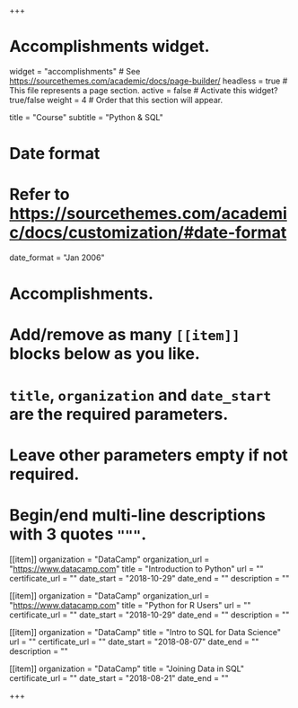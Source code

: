 +++
# Accomplishments widget.
widget = "accomplishments"  # See https://sourcethemes.com/academic/docs/page-builder/
headless = true  # This file represents a page section.
active = false  # Activate this widget? true/false
weight = 4  # Order that this section will appear.

title = "Course"
subtitle = "Python & SQL"

# Date format
#   Refer to https://sourcethemes.com/academic/docs/customization/#date-format
date_format = "Jan 2006"

# Accomplishments.
#   Add/remove as many `[[item]]` blocks below as you like.
#   `title`, `organization` and `date_start` are the required parameters.
#   Leave other parameters empty if not required.
#   Begin/end multi-line descriptions with 3 quotes `"""`.


[[item]]
  organization = "DataCamp"
  organization_url = "https://www.datacamp.com"
  title = "Introduction to Python"
  url = ""
  certificate_url = ""
  date_start = "2018-10-29"
  date_end = ""
  description = ""
  
[[item]]
  organization = "DataCamp"
  organization_url = "https://www.datacamp.com"
  title = "Python for R Users"
  url = ""
  certificate_url = ""
  date_start = "2018-10-29"
  date_end = ""
  description = ""  
  
[[item]]
  organization = "DataCamp"
  title = "Intro to SQL for Data Science"
  url = ""
  certificate_url = ""
  date_start = "2018-08-07"
  date_end = ""
  description = ""

[[item]]
  organization = "DataCamp"
  title = "Joining Data in SQL"
  certificate_url = ""
  date_start = "2018-08-21"
  date_end = ""
  


+++

